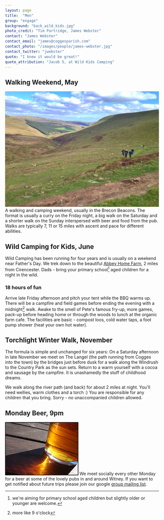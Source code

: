 ```yaml
---
layout: page
title:  "Men"
group: "engage"
background: "back_wild_kids.jpg"
photo_credit: "Tim Partridge, James Webster"
contact: "James Webster"
contact_email: "james@coggesparish.com"
contact_photo: "/images/people/james-webster.jpg"
contact_twitter: "jwebster"
quote: "I knew it would be great!"
quote_attribution: "Jacob 5, at Wild Kids Camping"
---
```



## Walking Weekend, May
![Walking in the Black Mountains 2013](/images/black_mountains.jpg) A walking and camping weekend, usually in the Brecon Beacons. The format is usually a curry on the Friday night, a big walk on the Saturday and a shorter walk on the Sunday interspersed with beer and food from the pub. Walks are typically 7, 11 or 15 miles with ascent and pace for different abilities.



## Wild Camping for Kids, June
Wild Camping has been running for four years and is usually on a weekend near Father's Day. We trek down to the beautiful [Abbey Home Farm](http://www.theorganicfarmshop.co.uk/), 2 miles from Cirencester. Dads - bring your primary school[^f1] aged children for a night in the wild.

### 18 hours of fun
Arrive late Friday afternoon and pitch your tent while the BBQ warms up. There will be a campfire and field games before ending the evening with a midnight[^f2] walk. Awake to the smell of Pete's famous fry-up, more games, pack-up before heading home or through the woods to lunch at the organic farm cafe. The facilities are basic - compost loos, cold water taps, a foot pump shower (heat your own hot water).


[^f1]: we're aiming for primary school aged children but slightly older or younger are welcome.
[^f2]: more like 9 o'clock



## Torchlight Winter Walk, November
The formula is simple and unchanged for six years: On a Saturday afternoon in late November we meet on The Langel (the path running from Cogges into the town) by the bridges just before dusk for a walk along the Windrush to the Country Park as the sun sets. Return to a warm yourself with a cocoa and sausage by the campfire. It is unashamedly the stuff of childhood dreams.

We walk along the river path (and back) for about 2 miles at night. You'll need wellies, warm clothes and a torch :) You are responsible for any children that you bring. Sorry - no unaccompanied children allowed.



## Monday Beer, 9pm

![Walking in the Black Mountains 2013](/images/beer.jpg) We meet socially every other Monday for a beer at some of the lovely pubs in and around Witney. If you want to get notified about future trips please join our google [group mailing list](https://groups.google.com/forum/?hl=en#!forum/monday-beer).


